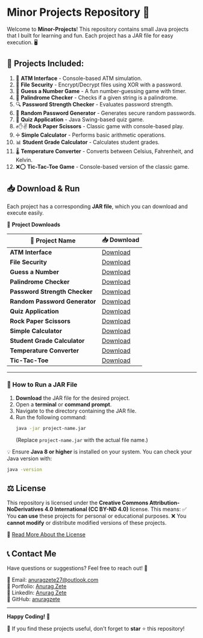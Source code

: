 # Minor Projects Repository 🚀

Welcome to **Minor-Projects**! This repository contains small Java projects that I built for learning and fun. Each project has a JAR file for easy execution. 🖥️

## 📌 Projects Included:

1. 🏧 **ATM Interface** - Console-based ATM simulation.
2. 🔐 **File Security** - Encrypt/Decrypt files using XOR with a password.
3. 🎲 **Guess a Number Game** - A fun number-guessing game with timer.
4. 🔄 **Palindrome Checker** - Checks if a given string is a palindrome.
5. 🔍 **Password Strength Checker** - Evaluates password strength.
6. 🔑 **Random Password Generator** - Generates secure random passwords.
7. 📝 **Quiz Application** - Java Swing-based quiz game.
8. ✊✋✌ **Rock Paper Scissors** - Classic game with console-based play.
9. ➗ **Simple Calculator** - Performs basic arithmetic operations.
10. 📊 **Student Grade Calculator** - Calculates student grades.
11. 🌡️ **Temperature Converter** - Converts between Celsius, Fahrenheit, and Kelvin.
12. ❌⭕ **Tic-Tac-Toe Game** - Console-based version of the classic game.

## 📥 Download & Run

Each project has a corresponding **JAR file**, which you can download and execute easily.

🔗 **Project Downloads**

| 🚀 Project Name | 📥 Download |
|---------------|------------|
| **ATM Interface** | [Download](https://github.com/yourusername/Minor-Projects/releases/latest) |
| **File Security** | [Download](https://github.com/yourusername/Minor-Projects/releases/latest) |
| **Guess a Number** | [Download](https://github.com/yourusername/Minor-Projects/releases/latest) |
| **Palindrome Checker** | [Download](https://github.com/yourusername/Minor-Projects/releases/latest) |
| **Password Strength Checker** | [Download](https://github.com/yourusername/Minor-Projects/releases/latest) |
| **Random Password Generator** | [Download](https://github.com/yourusername/Minor-Projects/releases/latest) |
| **Quiz Application** | [Download](https://github.com/yourusername/Minor-Projects/releases/latest) |
| **Rock Paper Scissors** | [Download](https://github.com/yourusername/Minor-Projects/releases/latest) |
| **Simple Calculator** | [Download](https://github.com/yourusername/Minor-Projects/releases/latest) |
| **Student Grade Calculator** | [Download](https://github.com/yourusername/Minor-Projects/releases/latest) |
| **Temperature Converter** | [Download](https://github.com/yourusername/Minor-Projects/releases/latest) |
| **Tic-Tac-Toe**  | [Download](https://github.com/yourusername/Minor-Projects/releases/latest) |

---


### 🏃 How to Run a JAR File

1. **Download** the JAR file for the desired project.
2. Open a **terminal** or **command prompt**.
3. Navigate to the directory containing the JAR file.
4. Run the following command:
   ```sh
   java -jar project-name.jar
   ```
   (Replace `project-name.jar` with the actual file name.)

💡 Ensure **Java 8 or higher** is installed on your system. You can check your Java version with:
```sh
java -version
```

## ⚖️ License

This repository is licensed under the **Creative Commons Attribution-NoDerivatives 4.0 International (CC BY-ND 4.0)** license. This means:
✅ You **can use** these projects for personal or educational purposes.
❌ You **cannot modify** or distribute modified versions of these projects.

📜 [Read More About the License](https://creativecommons.org/licenses/by-nd/4.0/)

## 📞 Contact Me

Have questions or suggestions? Feel free to reach out! 🚀

📧 Email: [anuragzete27@outlook.com](mailto:anuragzete27@outlook.com)  
🔗 Portfolio: [Anurag Zete](https://portfolio-anuragzete.web.app/)  
💼 LinkedIn: [Anurag Zete](https://www.linkedin.com/in/anurag-zete-java-developer)\
📂 GitHub: [anuragzete](https://github.com/anuragzete)

---

**Happy Coding! 🚀**

💙 If you find these projects useful, don't forget to **star** ⭐ this repository!
